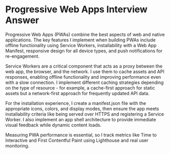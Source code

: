 # Progressive Web Apps Interview Answer

Progressive Web Apps (PWAs) combine the best aspects of web and native applications. The key features I implement when building PWAs include offline functionality using Service Workers, installability with a Web App Manifest, responsive design for all device types, and push notifications for re-engagement.

Service Workers are a critical component that acts as a proxy between the web app, the browser, and the network. I use them to cache assets and API responses, enabling offline functionality and improving performance even with a slow connection. I implement different caching strategies depending on the type of resource - for example, a cache-first approach for static assets but a network-first approach for frequently updated API data.

For the installation experience, I create a manifest.json file with the appropriate icons, colors, and display modes, then ensure the app meets installability criteria like being served over HTTPS and registering a Service Worker. I also implement an app shell architecture to provide immediate visual feedback while dynamic content loads.

Measuring PWA performance is essential, so I track metrics like Time to Interactive and First Contentful Paint using Lighthouse and real user monitoring.